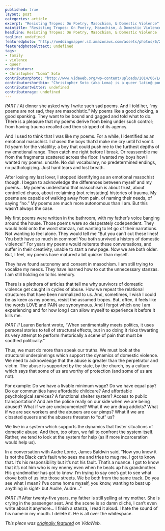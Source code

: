 ```yaml
---
published: true
layout: post
categories: article
excerpt: "Resisting Tropes: On Poetry, Masochism, & Domestic Violence"
maintitle: "Resisting Tropes: On Poetry, Masochism, & Domestic Violence - {Young}ist"
headline: Resisting Tropes: On Poetry, Masochism, & Domestic Violence
tagline: undefined
featuredphoto: "http://weddingmapper.s3.amazonaws.com/assets/photos/6/29/154033_l.jpg"
featuredphotoalttext: undefined
tags:
- family
- violence
- queer
contributors:
- Christopher "Loma" Soto
contributorphoto: "http://www.vidaweb.org/wp-content/uploads/2014/06/LomaPic.jpg"
contributorshortbio: "Christopher Soto (aka Loma) is a queer latin@ punk poet who is concerned with dismantling patriarchy and white supremacy. They are currently curating Nepantla, an e-journal dedicated to queer poets of color, in collaboration with The Lambda Literary Foundation. They have work published in Columbia: A Journal, Acentos Review, Anti-, and more. They are an MFA candidate in Poetry at NYU."
contributortwitter: undefined
contributorage: undefined
---
```

_PART I_
At dinner she asked why I write such sad poems. And I told her, “my poems are not sad, they are masochistic.” My poems like a good choking, a good spanking. They want to be bound and gagged and told what to do. There is a pleasure that my poems derive from being under such control; from having trauma recalled and then stripped of its agency.

And I used to think that I was like my poems. For a while, I identified as an emotional masochist. I chased the boys that’d make me cry until I’d vomit. I’d yearn for the volatility; a boy that could push me to the furthest depths of my emotional range. Then catch me right before I break. Or reassemble me from the fragments scattered across the floor. I wanted my boys how I wanted my poems: unsafe. No dull vocabulary, no predetermined endings, no pathologizing. Just hard tears and lost breath.

After losing my last lover, I stopped identifying as an emotional masochist though. I began to acknowledge the differences between myself and my poems… My poems understand that masochism is about trust, about controlled chaos, about reclaiming (not reinstating) histories of trauma. My poems are capable of walking away from pain, of naming their needs, of saying “no.” My poems are much more autonomous than I am. But this wasn’t always the case.

My first poems were written in the bathroom, with my father’s voice banging around the house. Those poems were so desperately codependent. They would hold onto the worst stanzas, not wanting to let go of their narrations. Not wanting to feel alone. They would tell me “But you can’t cut these lines! You both have so much in common! You both survived a history of domestic violence!” For years my poems would reiterate these conversations, and suffer in their creativity, unable to start a new page. Now we are both older. But, I feel, my poems have matured a bit quicker than myself.

They have found autonomy and consent in masochism. I am still trying to vocalize my needs. They have learned how to cut the unnecessary stanzas. I am still holding on to his memory.

There is a plethora of articles that tell me why survivors of domestic violence get caught in cycles of abuse. How we repeat the relational structures that have been normalized to us. And, sometimes, I wish I could be as keen as my poems, resist the assumed tropes. But, often, it feels like the words LOVE and PAIN are synonymous. And I forgot which one I am experiencing and for how long I can allow myself to experience it before it kills me.

_PART II_
Lauren Berlant wrote, “When sentimentality meets politics, it uses personal stories to tell of structural effects, but in so doing it risks thwarting its very attempt to perform rhetorically a scene of pain that must be soothed politically.”

Thus, we must do more than speak our truths. We must look at the structural underpinnings which support the dynamics of domestic violence. We need to acknowledge that the abuse is greater than the perpetrator and victim. The abuse is supported by the state, by the church, by a culture which says that some of us are worthy of protection (and some of us are not).

For example: Do we have a livable minimum wage? Do we have equal pay? Do our communities have affordable childcare? And affordable psychological services? A functional shelter system? Access to public transportation? And are the police really on our side when we are being abused? What if we are undocumented? What if we are drug addicts? What if we are sex workers and the abusers are our pimps? What if we are closeted queers and the abusers threaten to “out” us?

We live in a system which supports the dynamics that foster situations of domestic abuse. And then, too often, we fail to confront the system itself. Rather, we tend to look at the system for help (as if more incarceration would help us).

In a conversation with Audre Lorde, James Baldwin said, “Now you know it is not the Black cat’s fault who sees me and tries to mug me. I got to know that. It’s his responsibility but it’s not his fault. That’s a nuance. I got to know that it’s not him who is my enemy even when he beats up his grandmother. His grandmother has got to know. I’m trying to say one’s got to see what drove both of us into those streets. We be both from the same track. Do you see what I mean? I’ve come home myself, you know, wanting to beat up anything in sight- but Audre, Audre…”

_PART III_
After twenty-five years, my father is still yelling at my mother. She is crying in the passenger seat. And the scene is so damn cliché, I can’t even write about it anymore… I finish a stanza, I read it aloud. I hate the sound of his name in my mouth. I delete it. He is all over the whitespace.

_This piece was [originally featured](http://www.vidaweb.org/resisting-tropes-on-poetry-masochism-domestic-violence/) on VidaWeb._
